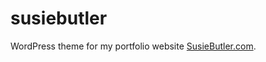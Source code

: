 # susiebutler
WordPress theme for my portfolio website <a href="https://susiebutler.com" target="_blank">SusieButler.com</a>.
